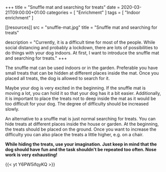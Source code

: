 +++
title =  "Snuffle mat and searching for treats"
date = 2020-03-21T09:00:00+01:00
categories = [
    "Enrichment"
]
tags = [
    "Indoor enrichment"
]

[[resources]]
  src = "snuffle-mat.jpg"
  title = "Snuffle mat and searching for treats"

description = "Currently, it is a difficult time for most of the people. While social distancing and probably a lockdown, there are lots of possibilities to do things with your dog indoors. At first, I want to introduce the snuffle mat and searching for treats."
+++

The snuffle mat can be used indoors or in the garden. Preferable you have small treats that can be hidden at different places inside the mat. Once you placed all treats, the dog is allowed to search for it.

Maybe your dog is very excited in the beginning. If the snuffle mat is moving a lot, you can hold it so that your dog has it a bit easier. Additionally, it is important to place the treats not to deep inside the mat as it would be too difficult for your dog. The degree of difficulty should be increased slowly.

An alternative to a snuffle mat is just normal searching for treats. You can hide treats at different places inside the house or garden. At the beginning, the treats should be placed on the ground. Once you want to increase the difficulty you can also place the treats a little higher, e.g. on a chair.

**While hiding the treats, use your imagination. Just keep in mind that the dog should have fun and the task shouldn't be repeated too often. Nose work is very exhausting!**

{{< yt Y6PW5ifqyKQ >}}
